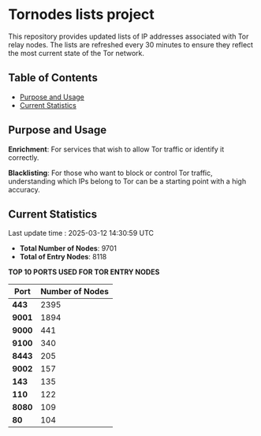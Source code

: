 # Tornodes lists project

This repository provides updated lists of IP addresses associated with Tor relay nodes. The lists are refreshed every 30 minutes to ensure they reflect the most current state of the Tor network.

## Table of Contents

- [Purpose and Usage](#purpose-and-usage)
- [Current Statistics](#current-statistics)


## Purpose and Usage

**Enrichment**: For services that wish to allow Tor traffic or identify it correctly.

**Blacklisting**: For those who want to block or control Tor traffic, understanding which IPs belong to Tor can be a starting point with a high accuracy.

## Current Statistics

Last update time : 2025-03-12 14:30:59 UTC

- **Total Number of Nodes**: 9701
- **Total of Entry Nodes**: 8118

**TOP 10 PORTS USED FOR TOR ENTRY NODES**

| **Port** | **Number of Nodes** |
|------|-----------------|
| **443**   | 2395  |
| **9001**   | 1894  |
| **9000**   | 441  |
| **9100**   | 340  |
| **8443**   | 205  |
| **9002**   | 157  |
| **143**   | 135  |
| **110**   | 122  |
| **8080**   | 109  |
| **80**   | 104  |

